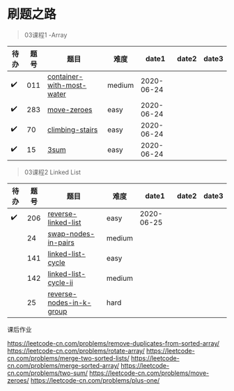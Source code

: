 # 刷题之路

> 03课程1 -Array 

| 待办| 题号 | 题目 | 难度 |  date1 | date2 | date3 | 
| --- | --- | --- | --- | --- | --- |--- |
|✔️|011 | [container-with-most-water](https://leetcode-cn.com/problems/container-with-most-water/) | medium|2020-06-24
|✔️| 283 |[move-zeroes](https://leetcode-cn.com/problems/move-zeroes/)|easy|2020-06-24
|✔️|  70 |[climbing-stairs](https://leetcode.com/problems/climbing-stairs/)|easy|2020-06-24
|✔️| 15|[ 3sum](https://leetcode-cn.com/problems/3sum/)  |easy|2020-06-24


> 03课程2 Linked List  

| 待办| 题号 | 题目 | 难度 |  date1 | date2 | date3 | 
| --- | --- | --- | --- | --- | --- |--- |
| ✔️️| 206 | [reverse-linked-list](https://leetcode.com/problems/reverse-linked-list/) | easy|2020-06-25
| | 24|[ swap-nodes-in-pairs](https://leetcode.com/problems/swap-nodes-in-pairs)  |medium
| | 141|[ linked-list-cycle]( https://leetcode.com/problems/linked-list-cycle)  |easy
| | 142|[ linked-list-cycle-ii]( https://leetcode.com/problems/linked-list-cycle-ii)  |medium
| | 25|[ reverse-nodes-in-k-group]( https://leetcode.com/problems/reverse-nodes-in-k-group/)  |hard
 
课后作业

https://leetcode-cn.com/problems/remove-duplicates-from-sorted-array/
https://leetcode-cn.com/problems/rotate-array/
https://leetcode-cn.com/problems/merge-two-sorted-lists/
https://leetcode-cn.com/problems/merge-sorted-array/
https://leetcode-cn.com/problems/two-sum/
https://leetcode-cn.com/problems/move-zeroes/
https://leetcode-cn.com/problems/plus-one/
 